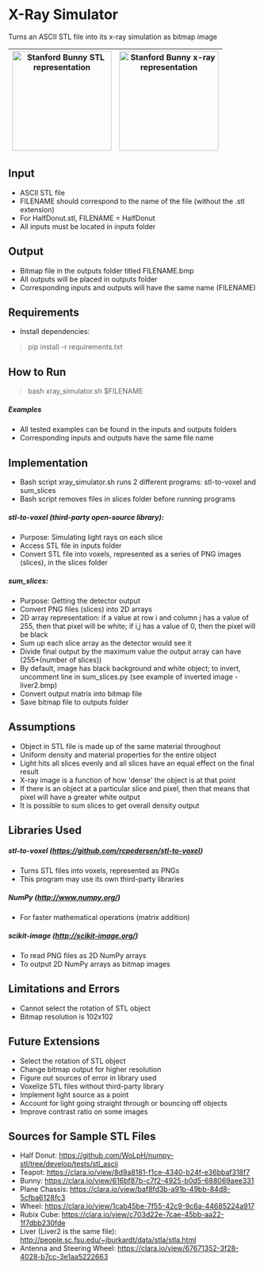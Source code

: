 # X-Ray Simulator
Turns an ASCII STL file into its x-ray simulation as bitmap image

<img height="200" alt="Stanford Bunny STL representation" src="https://user-images.githubusercontent.com/12778335/67732785-b906b000-f9b9-11e9-8373-436e66ab5b0a.png"> |  <img height="200" alt="Stanford Bunny x-ray representation" src="https://user-images.githubusercontent.com/12778335/67732754-a12f2c00-f9b9-11e9-829b-fec4af42f134.png">
:------------------------------------------------------------:|:---------------------------------------------------------------------------:


## Input
* ASCII STL file
* FILENAME should correspond to the name of the file (without the .stl extension)
* For HalfDonut.stl, FILENAME = HalfDonut
* All inputs must be located in inputs folder

## Output
* Bitmap file in the outputs folder titled FILENAME.bmp
* All outputs will be placed in outputs folder
* Corresponding inputs and outputs will have the same name (FILENAME)

## Requirements
* Install dependencies:
> pip install -r requirements.txt

## How to Run
> bash xray_simulator.sh $FILENAME

##### Examples
* All tested examples can be found in the inputs and outputs folders
* Corresponding inputs and outputs have the same file name


## Implementation
* Bash script xray_simulator.sh runs 2 different programs: stl-to-voxel and sum_slices
* Bash script removes files in slices folder before running programs

##### stl-to-voxel (third-party open-source library):
* Purpose: Simulating light rays on each slice
* Access STL file in inputs folder
* Convert STL file into voxels, represented as a series of PNG images (slices), in the slices folder

##### sum_slices:
* Purpose: Getting the detector output
* Convert PNG files (slices) into 2D arrays
* 2D array representation: if a value at row i and column j has a value of 255, then that pixel will be white; if i,j has a value of 0, then the pixel will be black
* Sum up each slice array as the detector would see it
* Divide final output by the maximum value the output array can have (255*(number of slices))
* By default, image has black background and white object; to invert, uncomment line in sum_slices.py (see example of inverted image - liver2.bmp)
* Convert output matrix into bitmap file
* Save bitmap file to outputs folder

## Assumptions
* Object in STL file is made up of the same material throughout
* Uniform density and material properties for the entire object
* Light hits all slices evenly and all slices have an equal effect on the final result
* X-ray image is a function of how 'dense' the object is at that point
* If there is an object at a particular slice and pixel, then that means that pixel will have a greater white output
* It is possible to sum slices to get overall density output


## Libraries Used
##### stl-to-voxel (https://github.com/rcpedersen/stl-to-voxel)
* Turns STL files into voxels, represented as PNGs
* This program may use its own third-party libraries

##### NumPy (http://www.numpy.org/)
* For faster mathematical operations (matrix addition)

##### scikit-image (http://scikit-image.org/)
* To read PNG files as 2D NumPy arrays
* To output 2D NumPy arrays as bitmap images


## Limitations and Errors
* Cannot select the rotation of STL object
* Bitmap resolution is 102x102


## Future Extensions
* Select the rotation of STL object
* Change bitmap output for higher resolution
* Figure out sources of error in library used
* Voxelize STL files without third-party library
* Implement light source as a point
* Account for light going straight through or bouncing off objects
* Improve contrast ratio on some images


## Sources for Sample STL Files
* Half Donut: https://github.com/WoLpH/numpy-stl/tree/develop/tests/stl_ascii
* Teapot: https://clara.io/view/8d9a8181-f1ce-4340-b24f-e36bbaf318f7
* Bunny: https://clara.io/view/616bf87b-c7f2-4925-b0d5-688069aee331
* Plane Chassis: https://clara.io/view/baf8fd3b-a91b-49bb-84d8-5cfba6128fc3
* Wheel: https://clara.io/view/1cab45be-7f55-42c9-9c6a-44685224a917
* Rubix Cube: https://clara.io/view/c703d22e-7cae-45bb-aa22-1f7dbb230fde
* Liver (Liver2 is the same file): http://people.sc.fsu.edu/~jburkardt/data/stla/stla.html
* Antenna and Steering Wheel: https://clara.io/view/67671352-3f28-4028-b7cc-3e1aa5222663
